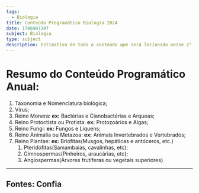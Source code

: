 ```yaml
---
tags:
  - Biologia
title: Conteúdo Programático Biologia 2024
date: 1706907207
subject: Biologia
type: subject
description: Estimativa de todo o conteúdo que será lecionado nesse 2° ano no ensino médio
---
```

# Resumo do Conteúdo Programático Anual:
1. Taxonomia e Nomenclatura biológica;
2. Vírus;
3. Reino Monera: **ex:** Bactérias e Cianobactérias e Arqueas;
4. Reino Protoctista ou Protista: **ex:** Protozoários e Algas;
5. Reino Fungi: **ex:** Fungos e Liquens;
6. Reino Animalia ou Metazoa: **ex:** Animais Invertebrados e Vertebrados;
7. Reino Plantae: **ex:** Briófitas(Musgos, hepáticas e antóceros, etc.)
	1. Pteridófitas(Samambaias, cavalinhas, etc);
	2. Gimnospermas(Pinheiros, araucárias, etc);
	3. Angiospermas(Árvores frutíferas ou vegetais superiores)




---

## Fontes: Confia


